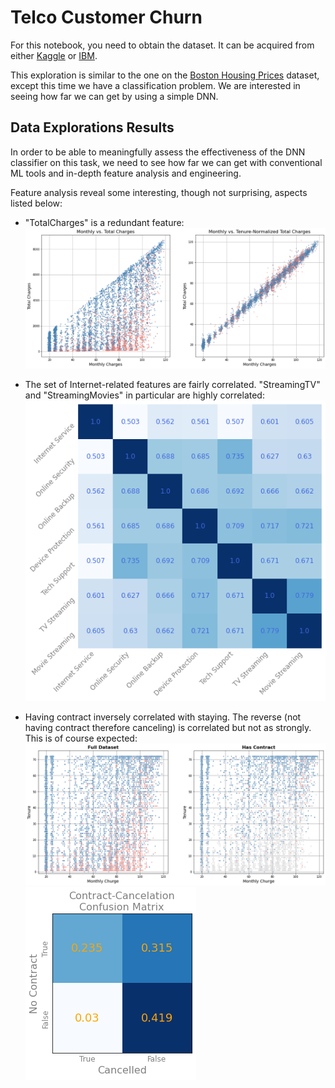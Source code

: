 # Telco Customer Churn

For this notebook, you need to obtain the dataset. It can be acquired from either [Kaggle](https://www.kaggle.com/blastchar/telco-customer-churn) or [IBM](https://community.ibm.com/community/user/businessanalytics/blogs/steven-macko/2019/07/11/telco-customer-churn-1113).

This exploration is similar to the one on the [Boston Housing Prices](https://github.com/sedihub/ml_explorations/tree/main/boston_housing_prices) dataset, except this time we have a classification problem. We are interested in seeing how far we can get by using a simple DNN.

## Data Explorations Results

In order to be able to meaningfully assess the effectiveness of the DNN classifier on this task, we need to see how far we can get with conventional ML tools and in-depth feature analysis and engineering.

Feature analysis reveal some interesting, though not surprising, aspects listed below:

 - "TotalCharges" is a redundant feature:
!["Total Charges" is a redundant feature](https://github.com/sedihub/ml_explorations/blob/main/telco_customer_churn/.images/total_charges_is_redundant.png?raw=true)

 - The set of Internet-related features are fairly correlated. "StreamingTV" and "StreamingMovies" in particular are highly correlated:
!["Total Charges" is a redundant feature](https://github.com/sedihub/ml_explorations/blob/main/telco_customer_churn/.images/internet_related_features.png?raw=true)

 - Having contract inversely correlated with staying. The reverse (not having contract therefore canceling) is correlated but not as strongly. This is of course expected:
!["Total Charges" is a redundant feature](https://github.com/sedihub/ml_explorations/blob/main/telco_customer_churn/.images/contract_churn_scatter_plot.png?raw=true)
!["Total Charges" is a redundant feature](https://github.com/sedihub/ml_explorations/blob/main/telco_customer_churn/.images/contract_churn_confusion_matrix.png?raw=true)
